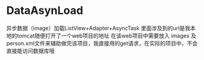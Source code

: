 # DataAsynLoad
异步数据（image）加载ListView+Adapter+AsyncTask
里面涉及到的url是我本地的tomcat随便打开了一个web项目的地址
在该web项目中需要放入  images 及 person.xml文件来辅助做完该项目，我直接用的get请求，在实际的项目中，不会直接能访问数据库哦
